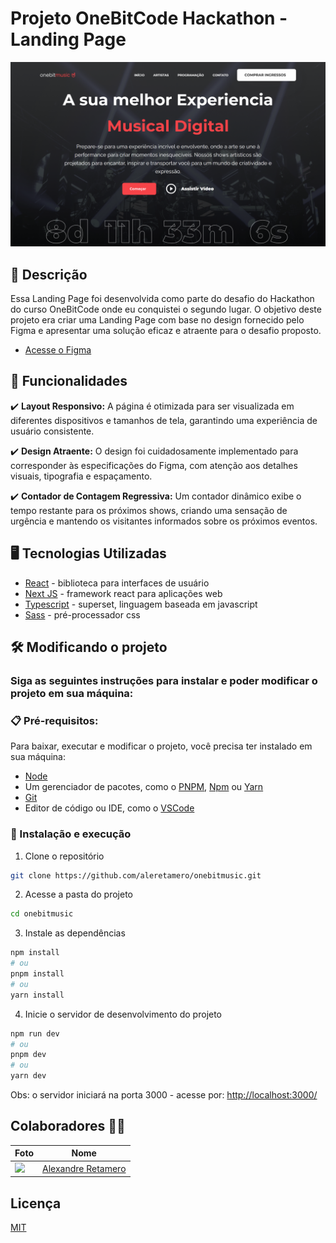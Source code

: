 # Projeto OneBitCode Hackathon - Landing Page

![preview](./public/preview.webp)

## 💭 Descrição

Essa Landing Page foi desenvolvida como parte do desafio do Hackathon do curso OneBitCode onde eu conquistei o segundo lugar. O objetivo deste projeto era criar uma Landing Page com base no design fornecido pelo Figma e apresentar uma solução eficaz e atraente para o desafio proposto.

- [Acesse o Figma](https://www.figma.com/file/rI32MC1DurllSkSAFutArc/Onebitmusic?type=design&node-id=875%3A51072&mode=design&t=HhEz0Qti3aThmoPM-1)

## 🧠 Funcionalidades

 ✔️ **Layout Responsivo:** A página é otimizada para ser visualizada em diferentes dispositivos e tamanhos de tela, garantindo uma experiência de usuário consistente.

 ✔️ **Design Atraente:** O design foi cuidadosamente implementado para corresponder às especificações do Figma, com atenção aos detalhes visuais, tipografia e espaçamento.

 ✔️ **Contador de Contagem Regressiva:** Um contador dinâmico exibe o tempo restante para os próximos shows, criando uma sensação de urgência e mantendo os visitantes informados sobre os próximos eventos.

## 🖥️ Tecnologias Utilizadas

- [React](https://react.dev) - biblioteca para interfaces de usuário
- [Next JS](https://nextjs.org) - framework react para aplicações web 
- [Typescript](https://www.typescriptlang.org) - superset, linguagem baseada em javascript
- [Sass](https://sass-lang.com) - pré-processador css

## 🛠️ Modificando o projeto

### Siga as seguintes instruções para instalar e poder modificar o projeto em sua máquina:

### 📋 Pré-requisitos:

Para baixar, executar e modificar o projeto, você precisa ter instalado em sua máquina: 
* [Node](https://nodejs.org/en)
* Um gerenciador de pacotes, como o [PNPM](https://pnpm.io), [Npm](https://nodejs.org/en/) ou [Yarn](https://classic.yarnpkg.com/lang/en/docs/install)
* [Git](https://git-scm.com/downloads)
* Editor de código ou IDE, como o [VSCode](https://code.visualstudio.com/Download)
  
### 🔧 Instalação e execução

1. Clone o repositório
```bash
git clone https://github.com/aleretamero/onebitmusic.git
```

2. Acesse a pasta do projeto
```bash
cd onebitmusic
```

3. Instale as dependências
```bash
npm install
# ou
pnpm install
# ou
yarn install
```

4. Inicie o servidor de desenvolvimento do projeto
```bash
npm run dev
# ou
pnpm dev 
# ou
yarn dev
```

Obs: o servidor iniciará na porta 3000 - acesse por: <http://localhost:3000/>

## Colaboradores 🤝🤝

| Foto                                                       | Nome                                                 |
| ---------------------------------------------------------- | ---------------------------------------------------- |
| <img src="https://github.com/aleretamero.png" width="100"> | [Alexandre Retamero](https://github.com/aleretamero) |

## Licença

[MIT](https://choosealicense.com/licenses/mit/)